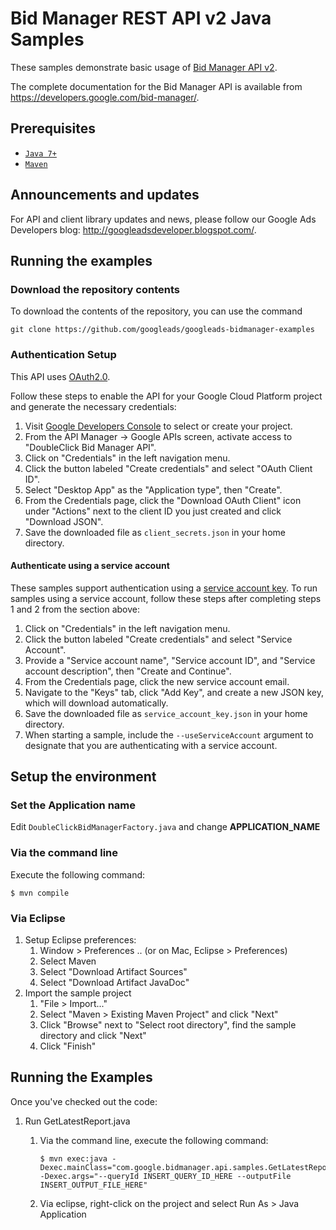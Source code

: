 # Bid Manager REST API v2 Java Samples

These samples demonstrate basic usage of [Bid Manager API
v2](https://developers.google.com/bid-manager/reference/rest).

The complete documentation for the Bid Manager API is
available from <https://developers.google.com/bid-manager/>.

## Prerequisites
- [`Java 7+`](http://java.com)
- [`Maven`](http://maven.apache.org)

## Announcements and updates

For API and client library updates and news, please follow our Google Ads
Developers blog: <http://googleadsdeveloper.blogspot.com/>.

## Running the examples

### Download the repository contents

To download the contents of the repository, you can use the command

```
git clone https://github.com/googleads/googleads-bidmanager-examples
```

### Authentication Setup

This API uses [OAuth2.0](https://developers.google.com/accounts/docs/OAuth2).

Follow these steps to enable the API for your Google Cloud Platform project
and generate the necessary credentials:
1. Visit [Google Developers Console](https://console.developers.google.com) to
select or create your project.
2. From the API Manager &rarr; Google APIs screen, activate access to
"DoubleClick Bid Manager API".
3. Click on "Credentials" in the left navigation menu.
4. Click the button labeled "Create credentials" and select "OAuth Client ID".
5. Select "Desktop App" as the "Application type", then "Create".
6. From the Credentials page, click the "Download OAuth Client" icon under
"Actions" next to the client ID you just created and click "Download JSON".
7. Save the downloaded file as `client_secrets.json` in your home directory.

#### Authenticate using a service account

These samples support authentication using a [service account
key](https://cloud.google.com/iam/docs/service-account-overview).
To run samples using a service account, follow these steps after completing
steps 1 and 2 from the section above:
1. Click on "Credentials" in the left navigation menu.
2. Click the button labeled "Create credentials" and select "Service Account".
3. Provide a "Service account name", "Service account ID", and "Service
account description", then "Create and Continue".
4. From the Credentials page, click the new service account email.
5. Navigate to the "Keys" tab, click "Add Key", and create a new JSON key,
which will download automatically.
6. Save the downloaded file as `service_account_key.json` in your home
directory.
7. When starting a sample, include the `--useServiceAccount` argument to
designate that you are authenticating with a service account.

## Setup the environment

### Set the Application name
Edit `DoubleClickBidManagerFactory.java` and change **APPLICATION_NAME**

### Via the command line

Execute the following command:

```
$ mvn compile
```

### Via Eclipse

1. Setup Eclipse preferences:
    1. Window > Preferences .. (or on Mac, Eclipse > Preferences)
    2. Select Maven
    3. Select "Download Artifact Sources"
    4. Select "Download Artifact JavaDoc"
2. Import the sample project
    1. "File > Import..."
    2. Select "Maven > Existing Maven Project" and click "Next"
    3. Click "Browse" next to "Select root directory", find the sample
    directory and click "Next"
    4. Click "Finish"

## Running the Examples

Once you've checked out the code:

1. Run GetLatestReport.java
    1. Via the command line, execute the following command:

        ```
        $ mvn exec:java -Dexec.mainClass="com.google.bidmanager.api.samples.GetLatestReportForQuery" -Dexec.args="--queryId INSERT_QUERY_ID_HERE --outputFile INSERT_OUTPUT_FILE_HERE"
        ```
    2. Via eclipse, right-click on the project and select Run As > Java
    Application

